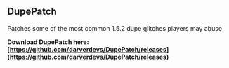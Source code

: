 ## DupePatch

Patches some of the most common 1.5.2 dupe glitches players may abuse

**Download DupePatch here: [https://github.com/darverdevs/DupePatch/releases](https://github.com/darverdevs/DupePatch/releases)**